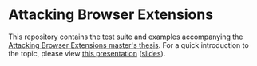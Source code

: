 Attacking Browser Extensions
============================
This repository contains the test suite and examples accompanying the [Attacking
Browser Extensions master's thesis](https://golubovic.net/thesis/master.pdf).
For a quick introduction to the topic, please view [this
presentation](https://www.youtube.com/watch?v=0ZM2aOaR7y8)
([slides](https://golubovic.net/slides/2016-OnTheSecurityOfBrowserExtensions/)).
